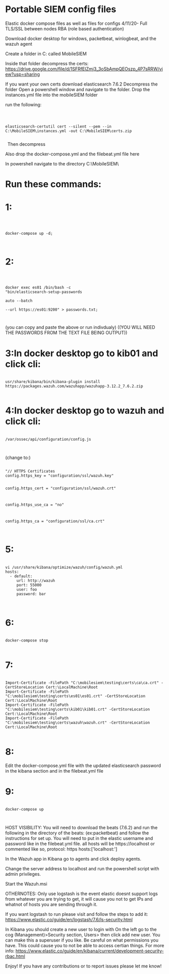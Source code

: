 # Portable SIEM config files
Elastic docker compose files as well as files for configs
4/11/20- Full TLS/SSL between nodes RBA (role based authentication) 

 Download docker desktop for windows, packetbeat, winlogbeat, and the wazuh agent
 
 Create a folder in C: called MobileSIEM
 
 Inside that folder decompress the certs:
https://drive.google.com/file/d/1SFRfEIZmj3_3oSbAmpQEOszp_4P7sRRW/view?usp=sharing
 
If you want your own certs download elasticsearch 7.6.2 
Decompress the folder
Open a powershell window and navigate to the folder. 
Drop the instances.yml file into the mobileSIEM folder

run the following:

<code class ="sh">
 
elasticsearch-certutil cert --silent --pem --in C:\MobileSIEM\instances.yml -out C:\MobileSIEM\certs.zip
 
 </code>
Then decompress



Also drop the docker-compose.yml and the filebeat.yml file here

In powershell navigate to the directory C:\MobileSIEM\

# Run these commands:
# 1:
<code class ="sh">
 
docker-compose up -d;

</code>

# 2:

<code class ="sh">
 
docker exec es01 /bin/bash -c "bin/elasticsearch-setup-passwords \
auto --batch \
--url https://es01:9200" > passwords.txt;

</code>

(you can copy and paste the above or run indivdualy)
((YOU WILL NEED THE PASSWORDS FROM THE TEXT FILE BEING OUTPUT))

# 3:In docker desktop go to kib01 and click cli:

<code class ="sh">
usr/share/kibana/bin/kibana-plugin install https://packages.wazuh.com/wazuhapp/wazuhapp-3.12.2_7.6.2.zip

</code>

# 4:In docker desktop go to wazuh and click cli:

<code class ="sh">
/var/ossec/api/configuration/config.js
 
 </code>
 
(change to:)

<code class ="sh">
"// HTTPS Certificates
config.https_key = "configuration/ssl/wazuh.key"

config.https_cert = "configuration/ssl/wazuh.crt"

config.https_use_ca = "no"

config.https_ca = "configuration/ssl/ca.crt"

</code>

# 5:


<code class ="sh">
vi /usr/share/kibana/optimize/wazuh/config/wazuh.yml
hosts:
  - default:
     url: http://wazuh
     port: 55000
     user: foo
     password: bar
 
 </code>
     
# 6:

<code class ="sh">
docker-compose stop

</code>

# 7:


<code class ="sh">
Import-Certificate -FilePath "C:\mobilesiem\testing\certs\ca\ca.crt" -CertStoreLocation Cert:\LocalMachine\Root
Import-Certificate -FilePath "C:\mobilesiem\testing\certs\es01\es01.crt" -CertStoreLocation Cert:\LocalMachine\Root
Import-Certificate -FilePath "C:\mobilesiem\testing\certs\kib01\kib01.crt" -CertStoreLocation Cert:\LocalMachine\Root
Import-Certificate -FilePath "C:\mobilesiem\testing\certs\wazuh\wazuh.crt" -CertStoreLocation Cert:\LocalMachine\Root

</code>

# 8:
Edit the docker-compose.yml file with the updated elasticsearch password in the kibana section and in the filebeat.yml file

# 9:

<code class ="sh">
docker-compose up
 
 </code>



HOST VISIBILITY:
You will need to download the beats (7.6.2) and run the following in the directory of the beats: (ex:packetbeat) and follow the instructions for set up. You will need to put in the elastic username and password like in the filebeat.yml file. 
all hosts will be https://localhost or commented like so, protocol: https    hosts:['localhost:']

In the Wazuh app in Kibana go to agents and click deploy agents.

Change the server address to localhost and run the powershell script with admin privileges.

Start the Wazuh.msi 



OTHERNOTES:
Only use logstash is the event elastic doesnt support logs from whatever you are trying to get, it will cause you not to get IPs and whatnot of hosts you are sending through it.

If you want logstash to run please visit and follow the steps to add it:
https://www.elastic.co/guide/en/logstash/7.6/ls-security.html

In Kibana you should create a new user to login with
On the left go to the cog (Management)>Security section, Users> then click add new user.
You can make this a superuser if you like. Be careful on what permissions you have. This could cause you to not be able to access certian things.
For more info:
https://www.elastic.co/guide/en/kibana/current/development-security-rbac.html

Enjoy! If you have any contributions or to report issues please let me know!
